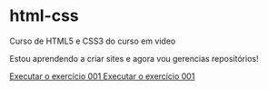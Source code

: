 # html-css
 Curso de HTML5 e CSS3 do curso em video
 
 Estou aprendendo a criar sites e agora vou gerencias repositórios!

<a href="https://joaooodias.github.io/html-css/exercicios/ex001/index.html">Executar o exercício 001 </a>
<a href="https://joaooodias.github.io/html-css/exercicios/ex026/mq002/index.html">Executar o exercício 001 </a>